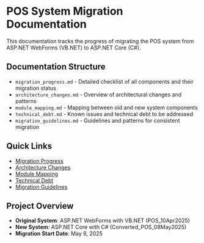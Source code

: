 # POS System Migration Documentation

This documentation tracks the progress of migrating the POS system from ASP.NET WebForms (VB.NET) to ASP.NET Core (C#).

## Documentation Structure

- `migration_progress.md` - Detailed checklist of all components and their migration status
- `architecture_changes.md` - Overview of architectural changes and patterns
- `module_mapping.md` - Mapping between old and new system components
- `technical_debt.md` - Known issues and technical debt to be addressed
- `migration_guidelines.md` - Guidelines and patterns for consistent migration

## Quick Links

- [Migration Progress](./migration_progress.md)
- [Architecture Changes](./architecture_changes.md)
- [Module Mapping](./module_mapping.md)
- [Technical Debt](./technical_debt.md)
- [Migration Guidelines](./migration_guidelines.md)

## Project Overview

- **Original System**: ASP.NET WebForms with VB.NET (POS_10Apr2025)
- **New System**: ASP.NET Core with C# (Converted_POS_08May2025)
- **Migration Start Date**: May 8, 2025 